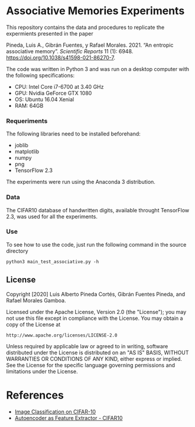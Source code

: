 # Associative Memories Experiments
This repository contains the data and procedures to replicate the expermients presented in the paper 

Pineda, Luis A., Gibrán Fuentes, y Rafael Morales. 2021. “An entropic associative memory”. *Scientific Reports* 11 (1): 6948. https://doi.org/10.1038/s41598-021-86270-7.

The code was written in Python 3 and was run on a desktop computer with the following specifications:
* CPU: Intel Core i7-6700 at 3.40 GHz
* GPU: Nvidia GeForce GTX 1080
* OS: Ubuntu 16.04 Xenial
* RAM: 64GB

### Requeriments
The following libraries need to be installed beforehand:
* joblib
* matplotlib
* numpy
* png
* TensorFlow 2.3

The experiments were run using the Anaconda 3 distribution.

### Data
The CIFAR10 database of handwritten digits, available throught TensorFlow 2.3, was used for all the experiments.

### Use

To see how to use the code, just run the following command in the source directory

```shell
python3 main_test_associative.py -h
```



## License

Copyright [2020] Luis Alberto Pineda Cortés, Gibrán Fuentes Pineda, and Rafael Morales Gamboa.

Licensed under the Apache License, Version 2.0 (the "License");
you may not use this file except in compliance with the License.
You may obtain a copy of the License at

    http://www.apache.org/licenses/LICENSE-2.0

Unless required by applicable law or agreed to in writing, software
distributed under the License is distributed on an "AS IS" BASIS,
WITHOUT WARRANTIES OR CONDITIONS OF ANY KIND, either express or implied.
See the License for the specific language governing permissions and
limitations under the License.

# References
- [Image Classification on CIFAR-10](https://paperswithcode.com/sota/image-classification-on-cifar-10)
- [Autoencoder as Feature Extractor - CIFAR10](https://www.kaggle.com/mahtabshaan/autoencoder-as-feature-extractor-cifar10/notebook)